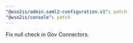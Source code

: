 ```yaml
---
"@wso2is/admin.saml2-configuration.v1": patch
"@wso2is/console": patch
---
```


Fix null check in Gov Connectors.
